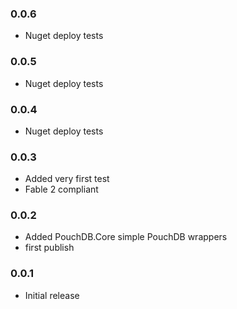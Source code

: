### 0.0.6

* Nuget deploy tests

### 0.0.5

* Nuget deploy tests

### 0.0.4

* Nuget deploy tests

### 0.0.3

* Added very first test
* Fable 2 compliant

### 0.0.2

* Added PouchDB.Core simple PouchDB wrappers
* first publish

### 0.0.1

* Initial release
